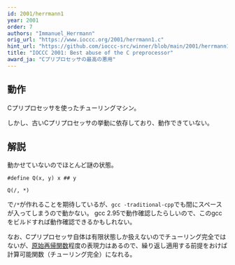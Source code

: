 ```yaml
---
id: 2001/herrmann1
year: 2001
order: 7
authors: "Immanuel_Herrmann"
orig_url: "https://www.ioccc.org/2001/herrmann1.c"
hint_url: "https://github.com/ioccc-src/winner/blob/main/2001/herrmann1.hint"
title: "IOCCC 2001: Best abuse of the C preprocessor"
award_ja: "Cプリプロセッサの最高の悪用"
---
```


## 動作

Cプリプロセッサを使ったチューリングマシン。

しかし、古いCプリプロセッサの挙動に依存しており、動作できていない。

## 解説

動かせていないのでほとんど謎の状態。

```
#define Q(x, y) x ## y

Q(/, *)
```

で`/*`が作れることを期待しているが、`gcc -traditional-cpp`でも間にスペースが入ってしまうので動かない。
gcc 2.95で動作確認したらしいので、このgccをビルドすれば動作確認できるかもしれない。

なお、Cプリプロセッサ自体は有限状態しか扱えないのでチューリング完全ではないが、[原始再帰関数](https://ja.wikipedia.org/wiki/%E5%8E%9F%E5%A7%8B%E5%86%8D%E5%B8%B0%E9%96%A2%E6%95%B0)程度の表現力はあるので、繰り返し適用する前提をおけば計算可能関数（チューリング完全）になれる。
